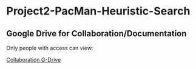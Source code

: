 # Project2-PacMan-Heuristic-Search

## Google Drive for Collaboration/Documentation

Only people with access can view:

[Collaboration G-Drive](https://drive.google.com/drive/folders/1yXeNxExlDvjuC0N_lu9KrFQ7Z6e9tkxR?usp=sharing)
